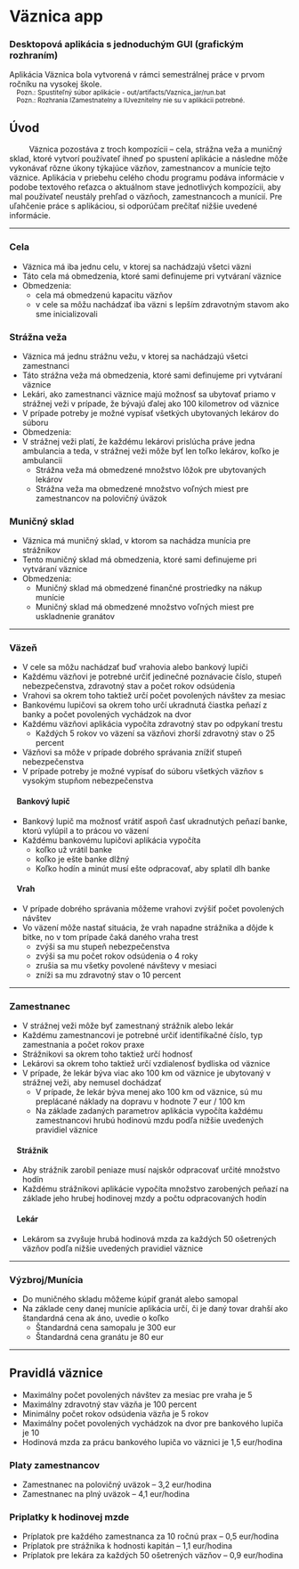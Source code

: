 # Väznica app
### Desktopová aplikácia s jednoduchým GUI (grafickým rozhraním)

Aplikácia Väznica bola vytvorená v rámci semestrálnej práce v prvom ročníku na vysokej škole.  
<sub>&nbsp;&nbsp;&nbsp;&nbsp;Pozn.: Spustiteľný súbor aplikácie - out/artifacts/Vaznica_jar/run.bat</sub>  
<sub>&nbsp;&nbsp;&nbsp;&nbsp;Pozn.: Rozhrania IZamestnatelny a IUveznitelny nie su v aplikácii potrebné.</sub>  
  
  
## Úvod  
&nbsp;&nbsp;&nbsp;&nbsp;&nbsp;&nbsp;&nbsp;&nbsp;&nbsp;Väznica pozostáva z troch kompozícii – cela, strážna veža a muničný sklad, ktoré vytvorí používateľ ihneď po spustení aplikácie a následne môže vykonávať rôzne úkony 
týkajúce väzňov, zamestnancov a munície tejto väznice. Aplikácia v priebehu celého chodu programu podáva informácie v podobe textového reťazca o aktuálnom stave
jednotlivých kompozícii, aby mal používateľ neustály prehľad o väzňoch, zamestnancoch a munícií. Pre uľahčenie práce s aplikáciou, si odporúčam prečítať nižšie uvedené
informácie.  
  
---   

### Cela  
-	Väznica má iba jednu celu, v ktorej sa nachádzajú všetci väzni 
-	Táto cela má obmedzenia, ktoré sami definujeme pri vytváraní väznice 
-	Obmedzenia:  
    -	 cela má obmedzenú kapacitu väzňov  
    -	 v cele sa môžu nachádzať iba väzni s lepším zdravotným stavom ako sme inicializovali  
  
### Strážna veža  
-	Väznica má jednu strážnu vežu, v ktorej sa nachádzajú všetci zamestnanci 
-	Táto strážna veža má obmedzenia, ktoré sami definujeme pri vytváraní väznice 
-	Lekári, ako zamestnanci väznice majú možnosť sa ubytovať priamo v strážnej veži v prípade, že bývajú ďalej ako 100 kilometrov od väznice
-	V prípade potreby je možné vypísať všetkých ubytovaných lekárov do súboru 
-	Obmedzenia:  
-  V strážnej veži platí, že každému lekárovi prislúcha práve jedna ambulancia a teda, v strážnej veži môže byť len toľko lekárov, koľko je ambulancii  
    -	 Strážna veža má obmedzené množstvo lôžok pre ubytovaných lekárov  
    -	 Strážna veža ma obmedzené množstvo voľných miest pre zamestnancov na polovičný úväzok  
      
### Muničný sklad  
-	Väznica má muničný sklad, v ktorom sa nachádza munícia pre strážnikov 
-	Tento muničný sklad má obmedzenia, ktoré sami definujeme pri vytváraní väznice 
-	Obmedzenia:  
    -	 Muničný sklad má obmedzené finančné prostriedky na nákup munície  
    -	 Muničný sklad má obmedzené množstvo voľných miest pre uskladnenie granátov  
  
---  
  
### Väzeň  
-	V cele sa môžu nachádzať buď vrahovia alebo bankový lupiči
-	Každému väzňovi je potrebné určiť jedinečné poznávacie číslo, stupeň nebezpečenstva, zdravotný stav a počet rokov odsúdenia
-	Vrahovi sa okrem toho taktiež určí počet povolených návštev za mesiac
-	Bankovému lupičovi sa okrem toho určí ukradnutá čiastka peňazí z banky a počet povolených vychádzok na dvor
-	Každému väzňovi aplikácia vypočíta zdravotný stav po odpykaní trestu 
    -	 Každých 5 rokov vo väzení sa väzňovi zhorší zdravotný stav o 25 percent  
-	Väzňovi sa môže v prípade dobrého správania znížiť stupeň nebezpečenstva  
-	V prípade potreby je možné vypísať do súboru všetkých väzňov s vysokým stupňom nebezpečenstva  

#### &nbsp;&nbsp;&nbsp;&nbsp;Bankový lupič  
-	Bankový lupič ma možnosť vrátiť aspoň časť ukradnutých peňazí banke, ktorú vylúpil a to prácou vo väzení  
-	Každému bankovému lupičovi aplikácia vypočíta  
    -	 koľko už vrátil banke  
    -	 koľko je ešte banke dlžný  
    -	 Koľko hodín a minút musí ešte odpracovať, aby splatil dlh banke 
    
#### &nbsp;&nbsp;&nbsp;&nbsp;Vrah  
-	V prípade dobrého správania môžeme vrahovi zvýšiť počet povolených návštev 
-	Vo väzení môže nastať situácia, že vrah napadne strážnika a dôjde k bitke, no v tom prípade čaká daného vraha trest 
    -	 zvýši sa mu stupeň nebezpečenstva 
    -	 zvýši sa mu počet rokov odsúdenia o 4 roky 
    -	 zrušia sa mu všetky povolené návštevy v mesiaci
    -	 zníži sa mu zdravotný stav o 10 percent 

---  
  
### Zamestnanec  
-	V strážnej veži môže byť zamestnaný strážnik alebo lekár  
-	Každému zamestnancovi je potrebné určiť identifikačné číslo, typ zamestnania a počet rokov praxe  
-	Strážnikovi sa okrem toho taktiež určí hodnosť  
-	Lekárovi sa okrem toho taktiež určí vzdialenosť bydliska od väznice  
-	V prípade, že lekár býva viac ako 100 km od väznice je ubytovaný v strážnej veži, aby nemusel dochádzať   
    -	 V prípade, že lekár býva menej ako 100 km od väznice, sú mu preplácané náklady na dopravu v hodnote 7 eur / 100 km  
    -	 Na základe zadaných parametrov aplikácia vypočíta každému zamestnancovi hrubú hodinovú mzdu podľa nižšie uvedených pravidiel väznice  
    
#### &nbsp;&nbsp;&nbsp;&nbsp;Strážnik  
-	Aby strážnik zarobil peniaze musí najskôr odpracovať určité množstvo hodín  
-	Každému strážnikovi aplikácie vypočíta množstvo zarobených peňazí na základe jeho hrubej hodinovej mzdy a počtu odpracovaných hodín  	

#### &nbsp;&nbsp;&nbsp;&nbsp;Lekár  
-	Lekárom sa zvyšuje hrubá hodinová mzda za každých 50 ošetrených väzňov podľa nižšie uvedených pravidiel väznice   
  
---  

### Výzbroj/Munícia  
-	Do muničného skladu môžeme kúpiť granát alebo samopal  
-	Na základe ceny danej munície aplikácia určí, či je daný tovar drahší ako štandardná cena ak áno, uvedie o koľko  
    -	Štandardná cena samopalu je 300 eur  
    -	Štandardná cena granátu je 80 eur  
  
---  

## Pravidlá väznice  
-	Maximálny počet povolených návštev za mesiac pre vraha je 5
-	Maximálny zdravotný stav väzňa je 100 percent 
-	Minimálny počet rokov odsúdenia väzňa je 5 rokov 
-	Maximálny počet povolených vychádzok na dvor pre bankového lupiča je 10
-	Hodinová mzda za prácu bankového lupiča vo väznici je 1,5 eur/hodina  

### Platy zamestnancov 
-	Zamestnanec na polovičný uväzok – 3,2 eur/hodina
-	Zamestnanec na plný uväzok – 4,1 eur/hodina  
  
### Priplatky k hodinovej mzde  
-	Príplatok pre každého zamestnanca za 10 ročnú prax – 0,5 eur/hodina
-	Príplatok pre strážnika k hodnosti kapitán – 1,1 eur/hodina
-	Príplatok pre lekára za každých 50 ošetrených väzňov – 0,9 eur/hodina




  
  
